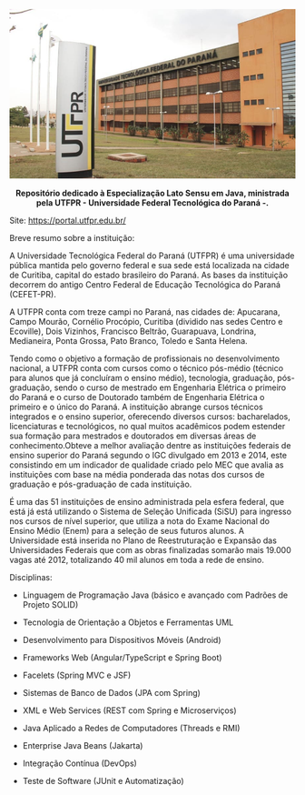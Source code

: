 <p align="center">
  <img src="./Capa.png" alt="Texto Alternativo">
</p>

<p align="center">
  <strong>Repositório dedicado à Especialização Lato Sensu em Java, ministrada pela UTFPR - Universidade Federal Tecnológica do Paraná -.</strong>
</p>

Site: https://portal.utfpr.edu.br/

Breve resumo sobre a instituição:

A Universidade Tecnológica Federal do Paraná (UTFPR) é uma universidade pública mantida pelo governo federal e sua sede está localizada na cidade de Curitiba, capital do estado brasileiro do Paraná. As bases da instituição decorrem do antigo Centro Federal de Educação Tecnológica do Paraná (CEFET-PR).

A UTFPR conta com treze campi no Paraná, nas cidades de: Apucarana, Campo Mourão, Cornélio Procópio, Curitiba (dividido nas sedes Centro e Ecoville), Dois Vizinhos, Francisco Beltrão, Guarapuava, Londrina, Medianeira, Ponta Grossa, Pato Branco, Toledo e Santa Helena.

Tendo como o objetivo a formação de profissionais no desenvolvimento nacional, a UTFPR conta com cursos como o técnico pós-médio (técnico para alunos que já concluíram o ensino médio), tecnologia, graduação, pós-graduação, sendo o curso de mestrado em Engenharia Elétrica o primeiro do Paraná e o curso de Doutorado também de Engenharia Elétrica o primeiro e o único do Paraná. A instituição abrange cursos técnicos integrados e o ensino superior, oferecendo diversos cursos: bacharelados, licenciaturas e tecnológicos, no qual muitos acadêmicos podem estender sua formação para mestrados e doutorados em diversas áreas de conhecimento.Obteve a melhor avaliação dentre as instituições federais de ensino superior do Paraná segundo o IGC divulgado em 2013 e 2014, este consistindo em um indicador de qualidade criado pelo MEC que avalia as instituições com base na média ponderada das notas dos cursos de graduação e pós-graduação de cada instituição.

É uma das 51 instituições de ensino administrada pela esfera federal, que está já está utilizando o Sistema de Seleção Unificada (SiSU) para ingresso nos cursos de nível superior, que utiliza a nota do Exame Nacional do Ensino Médio (Enem) para a seleção de seus futuros alunos. A Universidade está inserida no Plano de Reestruturação e Expansão das Universidades Federais que com as obras finalizadas somarão mais 19.000 vagas até 2012, totalizando 40 mil alunos em toda a rede de ensino.


Disciplinas:

- Linguagem de Programação Java (básico e avançado com Padrões de Projeto SOLID)

- Tecnologia de Orientação a Objetos e Ferramentas UML

- Desenvolvimento para Dispositivos Móveis (Android)

- Frameworks Web (Angular/TypeScript e Spring Boot)

- Facelets (Spring MVC e JSF)

- Sistemas de Banco de Dados (JPA com Spring)

- XML e Web Services (REST com Spring e Microserviços)

- Java Aplicado a Redes de Computadores (Threads e RMI)

- Enterprise Java Beans (Jakarta)

- Integração Contínua (DevOps)
  
- Teste de Software (JUnit e Automatização)


